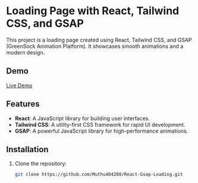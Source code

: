 # Loading Page with React, Tailwind CSS, and GSAP

This project is a loading page created using React, Tailwind CSS, and GSAP (GreenSock Animation Platform). It showcases smooth animations and a modern design.

## Demo

[Live Demo](your-live-demo-link)

## Features

- **React**: A JavaScript library for building user interfaces.
- **Tailwind CSS**: A utility-first CSS framework for rapid UI development.
- **GSAP**: A powerful JavaScript library for high-performance animations.

## Installation

1. Clone the repository:

   ```bash
   git clone https://github.com/Muthu404200/React-Gsap-Loading.git
